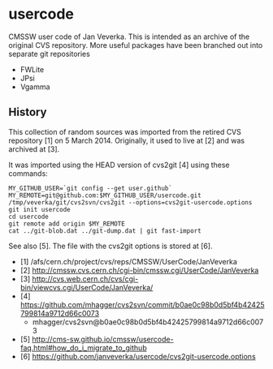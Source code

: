 # usercode
CMSSW user code of Jan Veverka.  This is intended as an archive of the original
CVS repository.  More useful packages have been branched out into separate
git repositories

   * FWLite
   * JPsi
   * Vgamma


## History
This collection of random sources was imported from the retired CVS
repository [1] on 5 March 2014.  Originally, it used to live at [2]
and was archived at [3].

It was imported using the HEAD version of cvs2git [4] using these commands:

    MY_GITHUB_USER=`git config --get user.github`
    MY_REMOTE=git@github.com:$MY_GITHUB_USER/usercode.git
    /tmp/veverka/git/cvs2svn/cvs2git --options=cvs2git-usercode.options
    git init usercode
    cd usercode
    git remote add origin $MY_REMOTE
    cat ../git-blob.dat ../git-dump.dat | git fast-import

See also [5].  The file with the cvs2git options is stored at [6].

- [1] /afs/cern.ch/project/cvs/reps/CMSSW/UserCode/JanVeverka
- [2] http://cmssw.cvs.cern.ch/cgi-bin/cmssw.cgi/UserCode/JanVeverka
- [3] http://cvs.web.cern.ch/cvs/cgi-bin/viewcvs.cgi/UserCode/JanVeverka/
- [4] https://github.com/mhagger/cvs2svn/commit/b0ae0c98b0d5bf4b42425799814a9712d66c0073
   - mhagger/cvs2svn@b0ae0c98b0d5bf4b42425799814a9712d66c0073
- [5] http://cms-sw.github.io/cmssw/usercode-faq.html#how_do_i_migrate_to_github
- [6] https://github.com/janveverka/usercode/cvs2git-usercode.options

